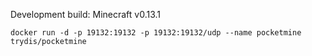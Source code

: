 Development build: Minecraft v0.13.1

```
docker run -d -p 19132:19132 -p 19132:19132/udp --name pocketmine trydis/pocketmine
```
